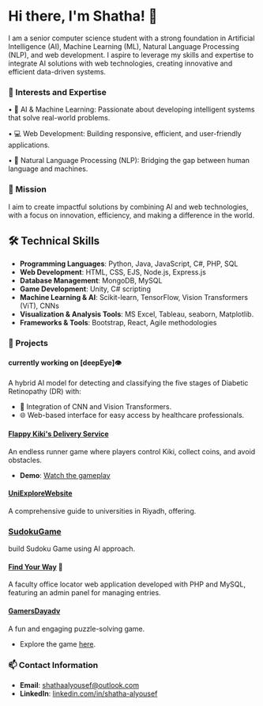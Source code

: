 # Hi there, I'm Shatha! 👋

I am a senior computer science student with a strong foundation in Artificial Intelligence (AI), Machine Learning (ML), Natural Language Processing (NLP), and web development. I aspire to leverage my skills and expertise to integrate AI solutions with web technologies, creating innovative and efficient data-driven systems.

### 🌟 Interests and Expertise
• 🤖 AI & Machine Learning: Passionate about developing intelligent systems that solve real-world problems.

• 💻 Web Development: Building responsive, efficient, and user-friendly applications.

• 🌱 Natural Language Processing (NLP): Bridging the gap between human language and machines.

### 🚀 Mission
I aim to create impactful solutions by combining AI and web technologies, with a focus on innovation, efficiency, and making a difference in the world.

## 🛠️ Technical Skills
- **Programming Languages**: Python, Java, JavaScript, C#, PHP, SQL  
- **Web Development**: HTML, CSS, EJS, Node.js, Express.js  
- **Database Management**: MongoDB, MySQL  
- **Game Development**: Unity, C# scripting  
- **Machine Learning & AI**: Scikit-learn, TensorFlow, Vision Transformers (ViT), CNNs  
- **Visualization & Analysis Tools**: MS Excel, Tableau, seaborn, Matplotlib. 
- **Frameworks & Tools**: Bootstrap, React, Agile methodologies  

### 🚀 Projects
#### currently working on [deepEye]👁️ 
A hybrid AI model for detecting and classifying the five stages of Diabetic Retinopathy (DR) with:
- 🧠 Integration of CNN and Vision Transformers.
- 🌐 Web-based interface for easy access by healthcare professionals.

#### [Flappy Kiki's Delivery Service](https://github.com/Shatha404/Flappy-Kiki-s-Delivery-Service)
An endless runner game where players control Kiki, collect coins, and avoid obstacles.
- **Demo**: [Watch the gameplay](https://drive.google.com/file/d/125MTmpHgKXjDjvthPS-FIt-oyTorCc5i/view?usp=drive_link)

#### [UniExploreWebsite](https://github.com/LayanAlrashoud/UniExploreWebsite)
A comprehensive guide to universities in Riyadh, offering.

### [SudokuGame](https://github.com/Shatha404/SudokuGame)
build Sudoku Game using AI approach.

#### [Find Your Way](https://github.com/Shatha404/findYourWay) 🚪
A faculty office locator web application developed with PHP and MySQL, featuring an admin panel for managing entries.

#### [GamersDayadv](https://github.com/Shatha404/GamersDayadv)
A fun and engaging puzzle-solving game.
- Explore the game [here](https://shatha404.github.io/GamersDayadv/).
 
### 📫 Contact Information
- **Email**: [shathaalyousef@outlook.com](mailto:shathaalyousef@outlook.com)  
- **LinkedIn**: [linkedin.com/in/shatha-alyousef](https://linkedin.com/in/shatha-alyousef)

